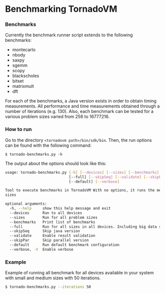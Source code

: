 # Benchmarking TornadoVM


### Benchmarks 

Currently the benchmark runner script extends to the following benchmarks:

* montecarlo
* nbody
* saxpy
* sgemm
* scopy
* blackscholes
* bitset
* matrixmult
* dft

For each of the benchmarks, a Java version exists in order to obtain timing measurements. All performance and time measurements obtained through a number of iterations (e.g. 130). Also, each benchmark can be tested for a various problem sizes varied from 256 to 16777216.

### How to run 

Go to the directory `<tornadovm path>/bin/sdk/bin`. Then, the run options can be found with the following command:

```!bash
$ tornado-benchmarks.py -h
```
The output about the options should look like this:

```bash
usage: tornado-benchmarks.py [-h] [--devices] [--sizes] [--benchmarks]
                             [--full] [--skipSeq] [--validate] [--skipPar]
                             [--default] [--verbose]

Tool to execute benchmarks in TornadoVM With no options, it runs the medium
sizes

optional arguments:
  -h, --help     show this help message and exit
  --devices      Run to all devices
  --sizes        Run for all problem sizes
  --benchmarks   Print list of benchmarks
  --full         Run for all sizes in all devices. Including big data sizes
  --skipSeq      Skip java version
  --validate     Enable result validation
  --skipPar      Skip parallel version
  --default      Run default benchmark configuration
  --verbose, -V  Enable verbose

```


### Example

Example of running all benchmark for all devices available in your system with small and medium sizes with 50 iterations. 


```bash
$ tornado-benchmarks.py --iterations 50
```


